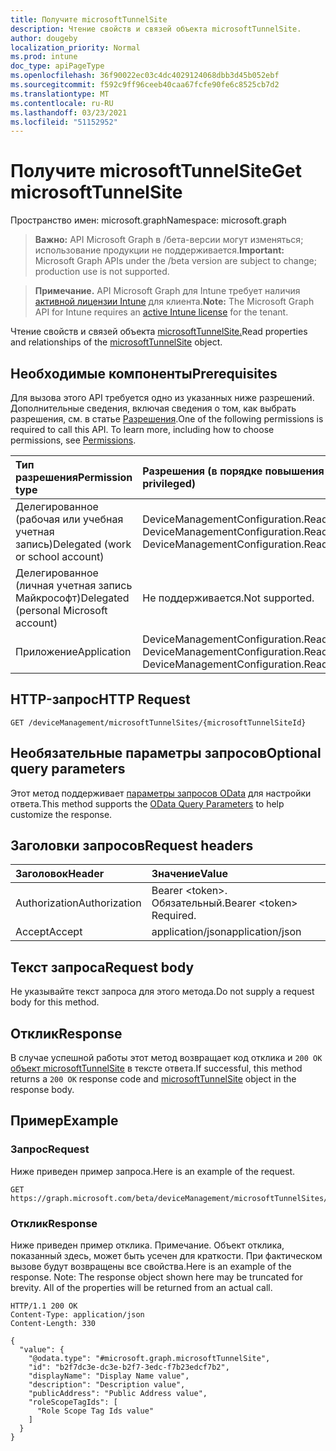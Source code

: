 ```yaml
---
title: Получите microsoftTunnelSite
description: Чтение свойств и связей объекта microsoftTunnelSite.
author: dougeby
localization_priority: Normal
ms.prod: intune
doc_type: apiPageType
ms.openlocfilehash: 36f90022ec03c4dc4029124068dbb3d45b052ebf
ms.sourcegitcommit: f592c9ff96ceeb40caa67fcfe90fe6c8525cb7d2
ms.translationtype: MT
ms.contentlocale: ru-RU
ms.lasthandoff: 03/23/2021
ms.locfileid: "51152952"
---
```

# <a name="get-microsofttunnelsite"></a><span data-ttu-id="311a0-103">Получите microsoftTunnelSite</span><span class="sxs-lookup"><span data-stu-id="311a0-103">Get microsoftTunnelSite</span></span>

<span data-ttu-id="311a0-104">Пространство имен: microsoft.graph</span><span class="sxs-lookup"><span data-stu-id="311a0-104">Namespace: microsoft.graph</span></span>

> <span data-ttu-id="311a0-105">**Важно:** API Microsoft Graph в /бета-версии могут изменяться; использование продукции не поддерживается.</span><span class="sxs-lookup"><span data-stu-id="311a0-105">**Important:** Microsoft Graph APIs under the /beta version are subject to change; production use is not supported.</span></span>

> <span data-ttu-id="311a0-106">**Примечание.** API Microsoft Graph для Intune требует наличия [активной лицензии Intune](https://go.microsoft.com/fwlink/?linkid=839381) для клиента.</span><span class="sxs-lookup"><span data-stu-id="311a0-106">**Note:** The Microsoft Graph API for Intune requires an [active Intune license](https://go.microsoft.com/fwlink/?linkid=839381) for the tenant.</span></span>

<span data-ttu-id="311a0-107">Чтение свойств и связей объекта [microsoftTunnelSite.](../resources/intune-mstunnel-microsofttunnelsite.md)</span><span class="sxs-lookup"><span data-stu-id="311a0-107">Read properties and relationships of the [microsoftTunnelSite](../resources/intune-mstunnel-microsofttunnelsite.md) object.</span></span>

## <a name="prerequisites"></a><span data-ttu-id="311a0-108">Необходимые компоненты</span><span class="sxs-lookup"><span data-stu-id="311a0-108">Prerequisites</span></span>
<span data-ttu-id="311a0-p101">Для вызова этого API требуется одно из указанных ниже разрешений. Дополнительные сведения, включая сведения о том, как выбрать разрешения, см. в статье [Разрешения](/graph/permissions-reference).</span><span class="sxs-lookup"><span data-stu-id="311a0-p101">One of the following permissions is required to call this API. To learn more, including how to choose permissions, see [Permissions](/graph/permissions-reference).</span></span>

|<span data-ttu-id="311a0-111">Тип разрешения</span><span class="sxs-lookup"><span data-stu-id="311a0-111">Permission type</span></span>|<span data-ttu-id="311a0-112">Разрешения (в порядке повышения привилегий)</span><span class="sxs-lookup"><span data-stu-id="311a0-112">Permissions (from least to most privileged)</span></span>|
|:---|:---|
|<span data-ttu-id="311a0-113">Делегированное (рабочая или учебная учетная запись)</span><span class="sxs-lookup"><span data-stu-id="311a0-113">Delegated (work or school account)</span></span>|<span data-ttu-id="311a0-114">DeviceManagementConfiguration.Read.All, DeviceManagementConfiguration.ReadWrite.All</span><span class="sxs-lookup"><span data-stu-id="311a0-114">DeviceManagementConfiguration.Read.All, DeviceManagementConfiguration.ReadWrite.All</span></span>|
|<span data-ttu-id="311a0-115">Делегированное (личная учетная запись Майкрософт)</span><span class="sxs-lookup"><span data-stu-id="311a0-115">Delegated (personal Microsoft account)</span></span>|<span data-ttu-id="311a0-116">Не поддерживается.</span><span class="sxs-lookup"><span data-stu-id="311a0-116">Not supported.</span></span>|
|<span data-ttu-id="311a0-117">Приложение</span><span class="sxs-lookup"><span data-stu-id="311a0-117">Application</span></span>|<span data-ttu-id="311a0-118">DeviceManagementConfiguration.Read.All, DeviceManagementConfiguration.ReadWrite.All</span><span class="sxs-lookup"><span data-stu-id="311a0-118">DeviceManagementConfiguration.Read.All, DeviceManagementConfiguration.ReadWrite.All</span></span>|

## <a name="http-request"></a><span data-ttu-id="311a0-119">HTTP-запрос</span><span class="sxs-lookup"><span data-stu-id="311a0-119">HTTP Request</span></span>
<!-- {
  "blockType": "ignored"
}
-->
``` http
GET /deviceManagement/microsoftTunnelSites/{microsoftTunnelSiteId}
```

## <a name="optional-query-parameters"></a><span data-ttu-id="311a0-120">Необязательные параметры запросов</span><span class="sxs-lookup"><span data-stu-id="311a0-120">Optional query parameters</span></span>
<span data-ttu-id="311a0-121">Этот метод поддерживает [параметры запросов OData](/graph/query-parameters) для настройки ответа.</span><span class="sxs-lookup"><span data-stu-id="311a0-121">This method supports the [OData Query Parameters](/graph/query-parameters) to help customize the response.</span></span>

## <a name="request-headers"></a><span data-ttu-id="311a0-122">Заголовки запросов</span><span class="sxs-lookup"><span data-stu-id="311a0-122">Request headers</span></span>
|<span data-ttu-id="311a0-123">Заголовок</span><span class="sxs-lookup"><span data-stu-id="311a0-123">Header</span></span>|<span data-ttu-id="311a0-124">Значение</span><span class="sxs-lookup"><span data-stu-id="311a0-124">Value</span></span>|
|:---|:---|
|<span data-ttu-id="311a0-125">Authorization</span><span class="sxs-lookup"><span data-stu-id="311a0-125">Authorization</span></span>|<span data-ttu-id="311a0-126">Bearer &lt;token&gt;. Обязательный.</span><span class="sxs-lookup"><span data-stu-id="311a0-126">Bearer &lt;token&gt; Required.</span></span>|
|<span data-ttu-id="311a0-127">Accept</span><span class="sxs-lookup"><span data-stu-id="311a0-127">Accept</span></span>|<span data-ttu-id="311a0-128">application/json</span><span class="sxs-lookup"><span data-stu-id="311a0-128">application/json</span></span>|

## <a name="request-body"></a><span data-ttu-id="311a0-129">Текст запроса</span><span class="sxs-lookup"><span data-stu-id="311a0-129">Request body</span></span>
<span data-ttu-id="311a0-130">Не указывайте текст запроса для этого метода.</span><span class="sxs-lookup"><span data-stu-id="311a0-130">Do not supply a request body for this method.</span></span>

## <a name="response"></a><span data-ttu-id="311a0-131">Отклик</span><span class="sxs-lookup"><span data-stu-id="311a0-131">Response</span></span>
<span data-ttu-id="311a0-132">В случае успешной работы этот метод возвращает код отклика и `200 OK` [объект microsoftTunnelSite](../resources/intune-mstunnel-microsofttunnelsite.md) в тексте ответа.</span><span class="sxs-lookup"><span data-stu-id="311a0-132">If successful, this method returns a `200 OK` response code and [microsoftTunnelSite](../resources/intune-mstunnel-microsofttunnelsite.md) object in the response body.</span></span>

## <a name="example"></a><span data-ttu-id="311a0-133">Пример</span><span class="sxs-lookup"><span data-stu-id="311a0-133">Example</span></span>

### <a name="request"></a><span data-ttu-id="311a0-134">Запрос</span><span class="sxs-lookup"><span data-stu-id="311a0-134">Request</span></span>
<span data-ttu-id="311a0-135">Ниже приведен пример запроса.</span><span class="sxs-lookup"><span data-stu-id="311a0-135">Here is an example of the request.</span></span>
``` http
GET https://graph.microsoft.com/beta/deviceManagement/microsoftTunnelSites/{microsoftTunnelSiteId}
```

### <a name="response"></a><span data-ttu-id="311a0-136">Отклик</span><span class="sxs-lookup"><span data-stu-id="311a0-136">Response</span></span>
<span data-ttu-id="311a0-p102">Ниже приведен пример отклика. Примечание. Объект отклика, показанный здесь, может быть усечен для краткости. При фактическом вызове будут возвращены все свойства.</span><span class="sxs-lookup"><span data-stu-id="311a0-p102">Here is an example of the response. Note: The response object shown here may be truncated for brevity. All of the properties will be returned from an actual call.</span></span>
``` http
HTTP/1.1 200 OK
Content-Type: application/json
Content-Length: 330

{
  "value": {
    "@odata.type": "#microsoft.graph.microsoftTunnelSite",
    "id": "b2f7dc3e-dc3e-b2f7-3edc-f7b23edcf7b2",
    "displayName": "Display Name value",
    "description": "Description value",
    "publicAddress": "Public Address value",
    "roleScopeTagIds": [
      "Role Scope Tag Ids value"
    ]
  }
}
```





